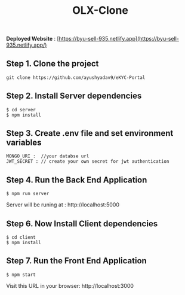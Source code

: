 
<div align="center">
  <h1>OLX-Clone</h1>
</div>
<br>


**Deployed Website** : [https://byu-sell-935.netlify.app](https://byu-sell-935.netlify.app/)<br/>





## Step 1. Clone the project
```
git clone https://github.com/ayushyadav9/eKYC-Portal
```
## Step 2. Install Server dependencies
```
$ cd server
$ npm install
```
## Step 3. Create .env file and set environment variables
```
MONGO_URI :  //your databse url
JWT_SECRET : // create your own secret for jwt authentication
```

## Step 4. Run the Back End Application
```
$ npm run server
```
Server will be runing at : http://localhost:5000



## Step 6. Now Install Client dependencies
```
$ cd client
$ npm install
```


## Step 7. Run the Front End Application
```
$ npm start
```
Visit this URL in your browser: http://localhost:3000




